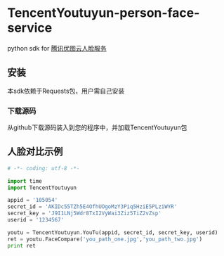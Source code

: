 # TencentYoutuyun-person-face-service
python sdk for [腾讯优图云人脸服务](http://open.youtu.qq.com/)

## 安装
本sdk依赖于Requests包，用户需自己安装

### 下载源码
从github下载源码装入到您的程序中，并加载TencentYoutuyun包


## 人脸对比示例
```python
# -*- coding: utf-8 -*-

import time
import TencentYoutuyun

appid = '105054'
secret_id = 'AKIDc55TZh5E4OfhUOgoMzY3Piq5HziE5PLziWYR'
secret_key = 'J9I1LNj5Wdr8TxI2VyWai3Ziz5TiZ2vZsp'
userid = '1234567'

youtu = TencentYoutuyun.YouTu(appid, secret_id, secret_key, userid)
ret = youtu.FaceCompare('you_path_one.jpg','you_path_two.jpg')
print ret
```